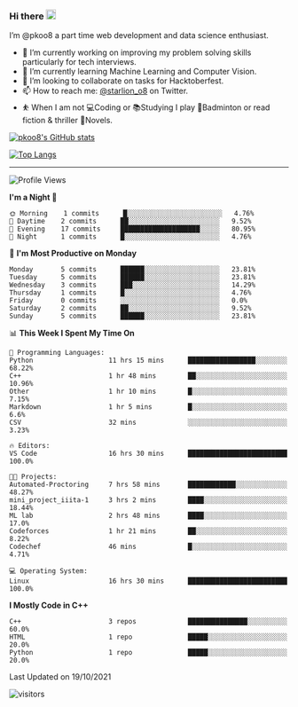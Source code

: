 ### Hi there <img src="https://media.giphy.com/media/hvRJCLFzcasrR4ia7z/giphy.gif" width="18">

 I’m @pkoo8 a part time web development and data science enthusiast. 
 
 
 - 🔭 I’m currently working on improving my problem solving skills particularly for tech interviews.
- 🌱 I’m currently learning Machine Learning and Computer Vision.
- 👯 I’m looking to collaborate on tasks for Hacktoberfest.
- 📫 How to reach me: [@starlion_o8](https://twitter.com/starlion_o8) on Twitter.
- ⛹️ When I am not 💻Coding or 📚Studying I play 🏸Badminton or read fiction & thriller 📖Novels.


[![pkoo8's GitHub stats](https://github-readme-stats.vercel.app/api?username=pkoo8&show_icons=true)](https://github.com/pkoo8)

[![Top Langs](https://github-readme-stats.vercel.app/api/top-langs/?username=pkoo8&langs_count=8&layout=compact)](https://github.com/pkoo8)

<hr>

<!--START_SECTION:waka-->
![Profile Views](http://img.shields.io/badge/Profile%20Views-61-blue)

**I'm a Night 🦉** 

```text
🌞 Morning    1 commits      █░░░░░░░░░░░░░░░░░░░░░░░░   4.76% 
🌆 Daytime    2 commits      ██░░░░░░░░░░░░░░░░░░░░░░░   9.52% 
🌃 Evening    17 commits     ████████████████████░░░░░   80.95% 
🌙 Night      1 commits      █░░░░░░░░░░░░░░░░░░░░░░░░   4.76%

```
📅 **I'm Most Productive on Monday** 

```text
Monday       5 commits      ██████░░░░░░░░░░░░░░░░░░░   23.81% 
Tuesday      5 commits      ██████░░░░░░░░░░░░░░░░░░░   23.81% 
Wednesday    3 commits      ███░░░░░░░░░░░░░░░░░░░░░░   14.29% 
Thursday     1 commits      █░░░░░░░░░░░░░░░░░░░░░░░░   4.76% 
Friday       0 commits      ░░░░░░░░░░░░░░░░░░░░░░░░░   0.0% 
Saturday     2 commits      ██░░░░░░░░░░░░░░░░░░░░░░░   9.52% 
Sunday       5 commits      ██████░░░░░░░░░░░░░░░░░░░   23.81%

```


📊 **This Week I Spent My Time On** 

```text
💬 Programming Languages: 
Python                   11 hrs 15 mins      █████████████████░░░░░░░░   68.22% 
C++                      1 hr 48 mins        ██░░░░░░░░░░░░░░░░░░░░░░░   10.96% 
Other                    1 hr 10 mins        █░░░░░░░░░░░░░░░░░░░░░░░░   7.15% 
Markdown                 1 hr 5 mins         █░░░░░░░░░░░░░░░░░░░░░░░░   6.6% 
CSV                      32 mins             ░░░░░░░░░░░░░░░░░░░░░░░░░   3.23%

🔥 Editors: 
VS Code                  16 hrs 30 mins      █████████████████████████   100.0%

🐱‍💻 Projects: 
Automated-Proctoring     7 hrs 58 mins       ████████████░░░░░░░░░░░░░   48.27% 
mini_project_iiita-1     3 hrs 2 mins        ████░░░░░░░░░░░░░░░░░░░░░   18.44% 
ML lab                   2 hrs 48 mins       ████░░░░░░░░░░░░░░░░░░░░░   17.0% 
Codeforces               1 hr 21 mins        ██░░░░░░░░░░░░░░░░░░░░░░░   8.22% 
Codechef                 46 mins             █░░░░░░░░░░░░░░░░░░░░░░░░   4.71%

💻 Operating System: 
Linux                    16 hrs 30 mins      █████████████████████████   100.0%

```

**I Mostly Code in C++** 

```text
C++                      3 repos             ███████████████░░░░░░░░░░   60.0% 
HTML                     1 repo              █████░░░░░░░░░░░░░░░░░░░░   20.0% 
Python                   1 repo              █████░░░░░░░░░░░░░░░░░░░░   20.0%

```



 Last Updated on 19/10/2021
<!--END_SECTION:waka-->

![visitors](https://visitor-badge.laobi.icu/badge?page_id=pkoo8.pkoo8)

<!---
pkoo8/pkoo8 is a ✨ special ✨ repository because its `README.md` (this file) appears on your GitHub profile.
You can click the Preview link to take a look at your changes.
--->
